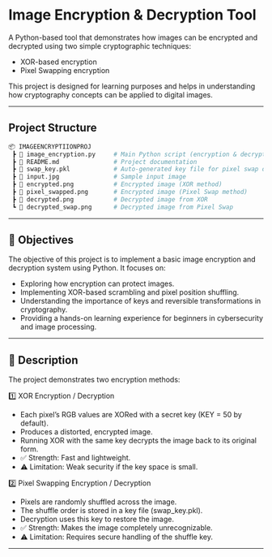 # Image Encryption & Decryption Tool

A Python-based tool that demonstrates how images can be encrypted and decrypted using two simple cryptographic techniques:
- XOR-based encryption
- Pixel Swapping encryption

This project is designed for learning purposes and helps in understanding how cryptography concepts can be applied to digital images.

---

## Project Structure

```bash
📦 IMAGEENCRYPTIIONPROJ
 ┣ 📜 image_encryption.py     # Main Python script (encryption & decryption)
 ┣ 📜 README.md               # Project documentation
 ┣ 📜 swap_key.pkl            # Auto-generated key file for pixel swap decryption
 ┣ 📜 input.jpg               # Sample input image
 ┣ 📜 encrypted.png           # Encrypted image (XOR method)
 ┣ 📜 pixel_swapped.png       # Encrypted image (Pixel Swap method)
 ┣ 📜 decrypted.png           # Decrypted image from XOR
 ┗ 📜 decrypted_swap.png      # Decrypted image from Pixel Swap
```

---


## 📌 Objectives  
The objective of this project is to implement a basic image encryption and decryption system using Python. It focuses on:

- Exploring how encryption can protect images.
- Implementing XOR-based scrambling and pixel position shuffling.
- Understanding the importance of keys and reversible transformations in cryptography.
- Providing a hands-on learning experience for beginners in cybersecurity and image processing.

---

## 📖 Description  
The project demonstrates two encryption methods:

1️⃣ XOR Encryption / Decryption

- Each pixel’s RGB values are XORed with a secret key (KEY = 50 by default).
- Produces a distorted, encrypted image.
- Running XOR with the same key decrypts the image back to its original form.
- ✅ Strength: Fast and lightweight.
- ⚠️ Limitation: Weak security if the key space is small.

2️⃣ Pixel Swapping Encryption / Decryption

- Pixels are randomly shuffled across the image.
- The shuffle order is stored in a key file (swap_key.pkl).
- Decryption uses this key to restore the image.
- ✅ Strength: Makes the image completely unrecognizable.
- ⚠️ Limitation: Requires secure handling of the shuffle key.  

---
